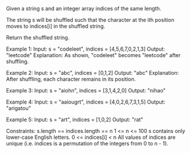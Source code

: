 Given a string s and an integer array indices of the same length.

The string s will be shuffled such that the character at the ith position moves to indices[i] in the shuffled string.

Return the shuffled string.

Example 1:
Input: s = "codeleet", indices = [4,5,6,7,0,2,1,3]
Output: "leetcode"
Explanation: As shown, "codeleet" becomes "leetcode" after shuffling.

Example 2:
Input: s = "abc", indices = [0,1,2]
Output: "abc"
Explanation: After shuffling, each character remains in its position.

Example 3:
Input: s = "aiohn", indices = [3,1,4,2,0]
Output: "nihao"

Example 4:
Input: s = "aaiougrt", indices = [4,0,2,6,7,3,1,5]
Output: "arigatou"

Example 5:
Input: s = "art", indices = [1,0,2]
Output: "rat"

Constraints:
s.length == indices.length == n
1 <= n <= 100
s contains only lower-case English letters.
0 <= indices[i] < n
All values of indices are unique (i.e. indices is a permutation of the integers from 0 to n - 1).